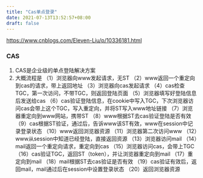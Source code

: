 ```yaml
---
title: "Cas单点登录"
date: 2021-07-13T13:52:57+08:00
draft: false
---
```


https://www.cnblogs.com/Eleven-Liu/p/10336181.html
### CAS
1. CAS是企业级的单点登陆解决方案
2. 大概流程是
（1）浏览器向www发起请求，无ST
（2）www返回一个重定向到cas的请求，带上返回地址
（3）浏览器向cas发起请求
（4）cas检查TGC，第一次访问，不带TGC，则返回登陆页面
（5）浏览器填写好登陆信息后发送给cas
（6）cas验证登陆信息，在cookie中写入TGC，下次浏览器访问cas会带上这个TGC，写入重定向，并将ST写入www地址链接
（7）浏览器重定向到www网站，携带ST
（8）www根据ST去cas验证登陆是否有效
（9）cas根据ST验证，通过后，告诉www该ST有效，www在session中记录登录状态
（10）www返回浏览器资源
（11）浏览器第二次访问www
（12）www从session中知道已经登陆，直接返回资源
（13）浏览器访问mail
（14）mail返回一个重定向请求，重定向到cas
（15）浏览器访问cas，会带上TGC
（16）cas验证TGC，返回ST（token），并让浏览器重定向到mail
（17）重定向到mail
（18）mail根据ST去cas验证是否有效
（19）cas验证有效后，返回mail，mail通过后在session中设置登录状态
（20）返回浏览器资源